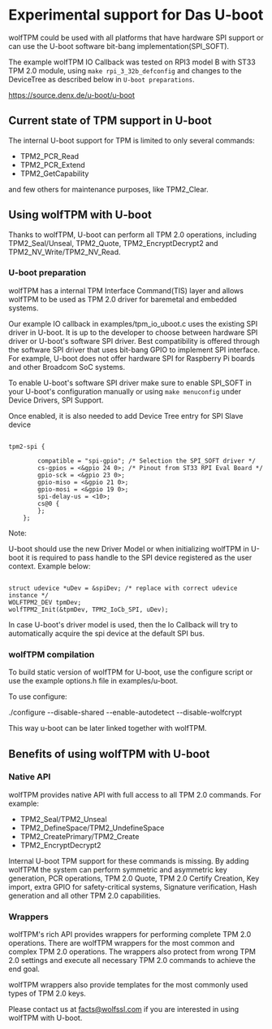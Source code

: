 # Experimental support for Das U-boot 

wolfTPM could be used with all platforms that have hardware SPI support or can use the U-boot software bit-bang implementation(SPI_SOFT).

The example wolfTPM IO Callback was tested on RPI3 model B with ST33 TPM 2.0 module, using `make rpi_3_32b_defconfig` and changes to the DeviceTree as described below in `U-boot preparations`.

https://source.denx.de/u-boot/u-boot

## Current state of TPM support in U-boot

The internal U-boot support for TPM is limited to only several commands:

* TPM2_PCR_Read
* TPM2_PCR_Extend
* TPM2_GetCapability

and few others for maintenance purposes, like TPM2_Clear.

## Using wolfTPM with U-boot

Thanks to wolfTPM, U-boot can perform all TPM 2.0 operations, including TPM2_Seal/Unseal, TPM2_Quote, TPM2_EncryptDecrypt2 and TPM2_NV_Write/TPM2_NV_Read.

### U-boot preparation

wolfTPM has a internal TPM Interface Command(TIS) layer and allows wolfTPM to be used as TPM 2.0 driver for baremetal and embedded systems.

Our example IO callback in examples/tpm_io_uboot.c uses the existing SPI driver in U-boot. It is up to the developer to choose between hardware SPI driver or U-boot's software SPI driver. Best compatibility is offered through the software SPI driver that uses bit-bang GPIO to implement SPI interface. For example, U-boot does not offer hardware SPI for Raspberry Pi boards and other Broadcom SoC systems.

To enable U-boot's software SPI driver make sure to enable SPI_SOFT in your U-boot's configuration manually or using `make menuconfig` under Device Drivers, SPI Support.

Once enabled, it is also needed to add Device Tree entry for SPI Slave device

```

tpm2-spi {

		compatible = "spi-gpio"; /* Selection the SPI_SOFT driver */
		cs-gpios = <&gpio 24 0>; /* Pinout from ST33 RPI Eval Board */
		gpio-sck = <&gpio 23 0>;
		gpio-miso = <&gpio 21 0>;
		gpio-mosi = <&gpio 19 0>;
		spi-delay-us = <10>;
		cs@0 {
		};
	};

```

Note:

U-boot should use the new Driver Model or when initializing wolfTPM in U-boot it is required to pass handle to the SPI device registered as the user context. Example below:

```

struct udevice *uDev = &spiDev; /* replace with correct udevice instance */
WOLFTPM2_DEV tpmDev;
wolfTPM2_Init(&tpmDev, TPM2_IoCb_SPI, uDev);

```

In case U-boot's driver model is used, then the Io Callback will try to automatically acquire the spi device at the default SPI bus.

### wolfTPM compilation

To build static version of wolfTPM for U-boot, use the configure script or use the example options.h file in examples/u-boot.

To use configure:

./configure --disable-shared --enable-autodetect --disable-wolfcrypt

This way u-boot can be later linked together with wolfTPM.

## Benefits of using wolfTPM with U-boot

### Native API 

wolfTPM provides native API with full access to all TPM 2.0 commands. For example:

* TPM2_Seal/TPM2_Unseal
* TPM2_DefineSpace/TPM2_UndefineSpace
* TPM2_CreatePrimary/TPM2_Create
* TPM2_EncryptDecrypt2

Internal U-boot TPM support for these commands is missing. By adding wolfTPM the system can perform symmetric and asymmetric key generation, PCR operations, TPM 2.0 Quote, TPM 2.0 Certify Creation, Key import, extra GPIO for safety-critical systems, Signature verification, Hash generation and all other TPM 2.0 capabilities.

### Wrappers

wolfTPM's rich API provides wrappers for performing complete TPM 2.0 operations. There are wolfTPM wrappers for the most common and complex TPM 2.0 operations. The wrappers also protect from wrong TPM 2.0 settings and execute all necessary TPM 2.0 commands to achieve the end goal. 

wolfTPM wrappers also provide templates for the most commonly used types of TPM 2.0 keys.

Please contact us at facts@wolfssl.com if you are interested in using wolfTPM with U-boot.
